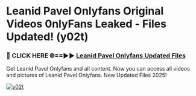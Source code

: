 # Leanid Pavel Onlyfans Original Videos 0nlyFans Leaked - Files Updated! (y02t)

<h3>🔴 CLICK HERE 🌐==►► <a href="https://tinyurl.com/2m67pmp6" rel="nofollow">Leanid Pavel Onlyfans Updated Files</a></h3>

Get Leanid Pavel Onlyfans and all content. Now you can access all videos and pictures of Leanid Pavel Onlyfans. New Updated Files 2025!

[![y02t](https://i.imgur.com/H4QAA4z.gif)](https://tinyurl.com/2m67pmp6)